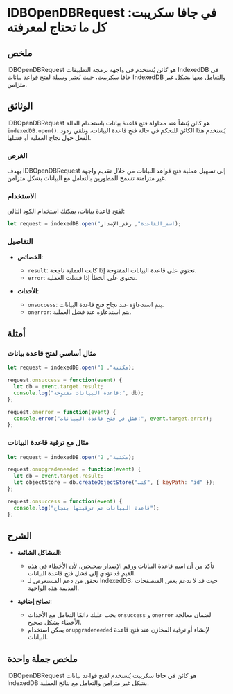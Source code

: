 <!--
Meta Description: # IDBOpenDBRequest في جافا سكريبت: كل ما تحتاج لمعرفته ## ملخص IDBOpenDBRequest هو كائن يُستخدم في واجهة برمجة التطبيقات IndexedDB في جافا سكريبت، حيث...
Meta Keywords: قاعدة, البيانات, indexeddb, فتح, request
-->

# IDBOpenDBRequest في جافا سكريبت: كل ما تحتاج لمعرفته

## ملخص
IDBOpenDBRequest هو كائن يُستخدم في واجهة برمجة التطبيقات IndexedDB في جافا سكريبت، حيث يُعتبر وسيلة لفتح قواعد بيانات IndexedDB والتعامل معها بشكل غير متزامن.

## الوثائق
IDBOpenDBRequest هو كائن يُنشأ عند محاولة فتح قاعدة بيانات باستخدام الدالة `indexedDB.open()`. يُستخدم هذا الكائن للتحكم في حالة فتح قاعدة البيانات، وتلقي ردود الفعل حول نجاح العملية أو فشلها.

### الغرض
يهدف IDBOpenDBRequest إلى تسهيل عملية فتح قواعد البيانات من خلال تقديم واجهة غير متزامنة تسمح للمطورين بالتعامل مع البيانات بشكل متزامن.

### الاستخدام
لفتح قاعدة بيانات، يمكنك استخدام الكود التالي:

```javascript
let request = indexedDB.open("اسم_القاعدة", رقم_الإصدار);
```

### التفاصيل
- **الخصائص**:
  - `result`: تحتوي على قاعدة البيانات المفتوحة إذا كانت العملية ناجحة.
  - `error`: تحتوي على الخطأ إذا فشلت العملية.
  
- **الأحداث**:
  - `onsuccess`: يتم استدعاؤه عند نجاح فتح قاعدة البيانات.
  - `onerror`: يتم استدعاؤه عند فشل العملية.

## أمثلة
### مثال أساسي لفتح قاعدة بيانات
```javascript
let request = indexedDB.open("مكتبة", 1);

request.onsuccess = function(event) {
  let db = event.target.result;
  console.log("قاعدة البيانات مفتوحة:", db);
};

request.onerror = function(event) {
  console.error("فشل في فتح قاعدة البيانات:", event.target.error);
};
```

### مثال مع ترقية قاعدة البيانات
```javascript
let request = indexedDB.open("مكتبة", 2);

request.onupgradeneeded = function(event) {
  let db = event.target.result;
  let objectStore = db.createObjectStore("كتب", { keyPath: "id" });
};

request.onsuccess = function(event) {
  console.log("قاعدة البيانات تم ترقيتها بنجاح");
};
```

## الشرح
- **المشاكل الشائعة**:
  - تأكد من أن اسم قاعدة البيانات ورقم الإصدار صحيحين، لأن الأخطاء في هذه القيم قد تؤدي إلى فشل فتح قاعدة البيانات.
  - تحقق من دعم المستعرض لـ IndexedDB، حيث قد لا تدعم بعض المتصفحات القديمة هذه الواجهة.

- **نصائح إضافية**:
  - يجب عليك دائمًا التعامل مع الأحداث `onsuccess` و `onerror` لضمان معالجة الأخطاء بشكل صحيح.
  - يمكن استخدام `onupgradeneeded` لإنشاء أو ترقية المخازن عند فتح قاعدة البيانات.

## ملخص جملة واحدة
IDBOpenDBRequest هو كائن في جافا سكريبت يُستخدم لفتح قواعد بيانات IndexedDB بشكل غير متزامن والتعامل مع نتائج العملية.